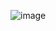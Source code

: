 ![image](https://github.com/web-god/button-click-animation/assets/132649294/aa4a32b2-5513-4d85-a83a-4ea3625361b9)


